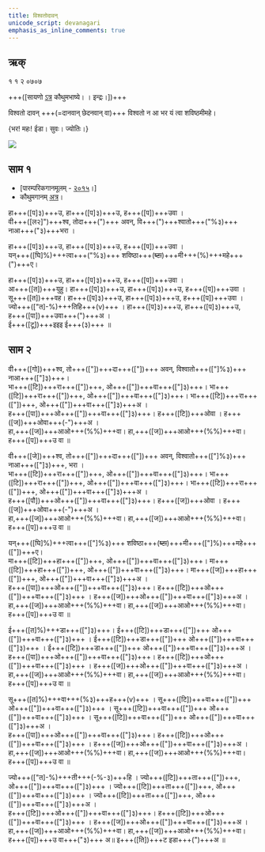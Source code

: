 ```yaml
---
title: विश्वतोदावन् 
unicode_script: devanagari  
emphasis_as_inline_comments: true
---   
```


## ऋक्

१ १ २ ०७०७

+++([सायणो [ऽत्र](https://archive.org/details/SamaVedaSanhitaWithSayanabhashyaVolume1SatyavrataSamasrami1874bis_201804/page/n247&sa=D&ust=1542564218916000) कौथुमभाष्ये। । इन्द्रः।])+++

विश्वतो दावन् +++(=दानवान् छेदनवान् वा)+++ विश्वतो न आ भर यं त्वा शविष्ठमीमहे।

{भर! महः! ईडा। सुवः। ज्योतिः।}

![](../../images/indra-or-someone-on-an-arial-charriot-attacking-an-army-with-arrows.jpg)


## साम १

- [पारम्परिकगानमूलम् - [२०१५](https://archive.org/stream/sAmaveda-jaiminIya-paravastu-paramparA-docs/UDAKA%20SAANTHI%20SAAMAANI#page/n2/mode/1up&sa=D&ust=1542425956390000)।]
- कौथुमगानम् [अत्र](https://archive.org/details/SamaVedaSanhitaWithSayanabhashyaVolume2SatyavrataSamasrami1876bis_201804/page/n467)।

<div class="audioEmbed"  caption="रामानुजार्यः 1974 " src="https://archive
.org/download/jaiminIya-sAma-gAna-paravastu-tradition-rAmAnuja/vishvato-dAvan-1.mp3"></div>
<div class="audioEmbed"  caption="गोपालार्यः 2015  " src="https://archive
.org/download/jaiminIya-sAma-gAna-paravastu-tradition-gopAla-2015/vishvato-dAvan-1.mp3"></div>

हा+++([प]३)+++उ, हा+++([प]३)+++उ, ह+++([प])+++उवा ।  
वी+++([ल२]")+++श्व, तोदा+++(")+++ अवन्, वि+++(")+++श्वातो+++("%३)+++ नाआ+++("३)+++भरा ।

हा+++([प]३)+++उ, हा+++([प]३)+++उ, ह+++([प])+++उवा ।  
यन्+++([घि]%)+++त्वा+++("%३)+++ शविष्ठा+++(~~ष्टा~~)+++मी+++(%)+++महे+++(")+++ए।

हा+++([प]३)+++उ, हा+++([प]३)+++उ, ह+++([प])+++उवा ।  
आ+++([त])+++युहु। हा+++([प]३)+++उ, हा+++([प]३)+++उ, ह+++([प])+++उवा ।   
सू+++([त])+++वह। हा+++([प]३)+++उ, हा+++([प]३)+++उ, ह+++([प])+++उवा ।  
ज्यो+++(["त]-%)+++तिहि+++(v)+++ । हा+++([प]३)+++उ, हा+++([प]३)+++उ, ह+++([पा])+++उवा+++(")+++अ ।  
ई+++([टू])+++इइइ ई+++(३)+++ ॥

## साम २
<div class="audioEmbed"  caption="रामानुजार्यः 1974 " src="https://archive
.org/download/jaiminIya-sAma-gAna-paravastu-tradition-rAmAnuja/vishvato-dAvan-2.mp3"></div>
<div class="audioEmbed"  caption="गोपालार्यः 2015  " src="https://archive
.org/download/jaiminIya-sAma-gAna-paravastu-tradition-gopAla-2015/vishvato-dAvan-2.mp3"></div>
<div class="audioEmbed"  caption="गोपाल-विश्वासयोर् अनुवचनम् 2018 1x" src="https://archive
.org/download/jaiminIya-sAma-gAna-paravastu-tradition-anuvachanam-gopAla-vishvAsa-2018/vishvato-dAvan-2.mp3"></div>
<div class="audioEmbed"  caption="गोपाल-विश्वासयोर् अनुवचनम् 2018 1.5x" src="https://archive
.org/download/jaiminIya-sAma-gAna-paravastu-tradition-anuvachanam-gopAla-vishvAsa-2018-150p-speed/vishvato-dAvan-2.mp3"></div>

वी+++([गो])+++श्व, तो+++(["])+++दा+++(["])+++ अवन्, विश्वातो+++(["]%३)+++ नाआ+++(["]३)+++।  
भा+++([टि])+++रा+++(["])+++, ओ+++(["])+++वा+++(["]३)+++। भा+++([टि])+++रा+++(["])+++, ओ+++(["])+++वा+++(["]३)+++। भा+++([टि])+++रा+++(["])+++, ओ+++(["])+++वा+++(["]३)+++अ ।  
ह+++([पा])+++ओ+++(["])+++वा+++(["]३)+++। ह+++([टि])+++ओवा । ह+++([ज])+++ओवा+++(-")+++अ ।  
हा,+++([ज])+++आओ+++(%%)+++वा। हा,+++([ज])+++आओ+++(%%)+++वा। ह+++([प])+++उ वा ॥

वी+++([जे])+++श्व, तो+++(["])+++दा+++(["])+++ अवन्, विश्वातो+++(["]%३)+++ नाआ+++(["]३)+++, भरा ।  
भा+++([टि])+++रा+++(["])+++, ओ+++(["])+++वा+++(["]३)+++। भा+++([टि])+++रा+++(["])+++, ओ+++(["])+++वा+++(["]३)+++। भा+++([टि])+++रा+++(["])+++, ओ+++(["])+++वा+++(["]३)+++अ ।  
ह+++([पौ])+++ओ+++(["])+++वा+++(["]३)+++। ह+++([ज])+++ओवा । ह+++([ज])+++ओवा+++(-")+++अ ।  
हा,+++([ज])+++आओ+++(%%)+++वा। हा,+++([ज])+++आओ+++(%%)+++वा। ह+++([प])+++उ वा ॥

यन्+++([घि]%)+++त्वा+++(["]%३)+++ शविष्ठा+++(~~ष्टा~~)+++मी+++(["]%)+++महे+++(["])+++ए।  
मा+++([टि])+++हा+++(["])+++, ओ+++(["])+++वा+++(["]३)+++। मा+++([टि])+++हा+++(["])+++, ओ+++(["])+++वा+++(["]३)+++। मा+++([ज])+++हा+++(["])+++, ओ+++(["])+++वा+++(["]३)+++अ  ।  
ह+++([पा])+++ओ+++(["])+++वा+++(["]३)+++। ह+++([टि])+++ओ+++(["])+++वा+++(["]३)+++ । ह+++([ज])+++ओ+++(["])+++वा+++(["]३)+++अ ।  
हा,+++([ज])+++आओ+++(%%)+++वा। हा,+++([ज])+++आओ+++(%%)+++वा। ह+++([प])+++उ वा ॥

ई+++([त]%)+++डा+++(["]३)+++। ई+++([टि])+++डा+++(["])+++ ओ+++(["])+++वा+++(["]३)+++ । ई+++([टि])+++डा+++(["])+++ ओ+++(["])+++वा+++(["]३)+++ । ई+++([टि])+++डा+++(["])+++ ओ+++(["])+++वा+++(["]३)+++अ ।  
ह+++([पा])+++ओ+++(["])+++वा+++(["]३)+++। ह+++([टि])+++ओ+++(["])+++वा+++(["]३)+++ । ह+++([ज])+++ओ+++(["])+++वा+++(["]३)+++अ ।  
हा,+++([ज])+++आओ+++(%%)+++वा। हा,+++([ज])+++आओ+++(%%)+++वा। ह+++([प])+++उ वा ॥  

सू+++([त]%)+++वा+++(%३)+++ह+++(v)+++ । सू+++([टि])+++वा+++(["])+++ ओ+++(["])+++वा+++(["]३)+++ । सू+++([टि])+++वा+++(["])+++ ओ+++(["])+++वा+++(["]३)+++ ।  सू+++([टि])+++वा+++(["])+++ ओ+++(["])+++वा+++(["]३)+++अ ।  
ह+++([पा])+++ओ+++(["])+++वा+++(["]३)+++। ह+++([टि])+++ओ+++(["])+++वा+++(["]३)+++ । ह+++([ज])+++ओ+++(["])+++वा+++(["]३)+++अ ।  
हा,+++([ज])+++आओ+++(%%)+++वा। हा,+++([ज])+++आओ+++(%%)+++वा। ह+++([प])+++उ वा ॥  

ज्यो+++(["त]-%)+++ती+++(-%-३)+++हि । ज्यो+++([टि])+++ता+++(["])+++, ओ+++(["])+++वा+++(["]३)+++ । ज्यो+++([टि])+++ता+++(["])+++, ओ+++(["])+++वा+++(["]३)+++ । ज्यो+++([टि])+++ता+++(["])+++, ओ+++(["])+++वा+++(["]३)+++अ ।  
ह+++([टि])+++ओ+++(["])+++वा+++(["]३)+++। ह+++([टि])+++ओ+++(["])+++वा+++(["]३)+++ । ह+++([ज])+++ओ+++(["])+++वा+++(["]३)+++अ ।  
हा,+++([ज])+++आओ+++(%%)+++वा। हा,+++([ज])+++आओ+++(%%)+++वा। ह+++([प])+++उ वा+++("३)+++ अ॥
इ+++([ति])+++ट इडा+++(")+++अ ॥